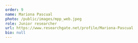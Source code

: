```yaml
---
order: 9
name: Mariona Pascual
photo: /public/images/mpp_web.jpeg
role: Junior researcher
url: https://www.researchgate.net/profile/Mariona-Pascual
bio: null
---
```

